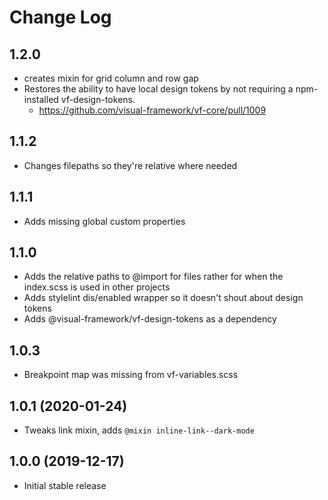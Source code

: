 # Change Log

## 1.2.0

* creates mixin for grid column and row gap
* Restores the ability to have local design tokens by not requiring a npm-installed vf-design-tokens.
  * https://github.com/visual-framework/vf-core/pull/1009

## 1.1.2

* Changes filepaths so they're relative where needed

## 1.1.1

* Adds missing global custom properties

## 1.1.0

* Adds the relative paths to @import for files rather for when the index.scss is used in other projects
* Adds stylelint dis/enabled wrapper so it doesn't shout about design tokens
* Adds @visual-framework/vf-design-tokens as a dependency

## 1.0.3

* Breakpoint map was missing from vf-variables.scss

## 1.0.1 (2020-01-24)

* Tweaks link mixin, adds `@mixin inline-link--dark-mode`

## 1.0.0 (2019-12-17)

* Initial stable release
